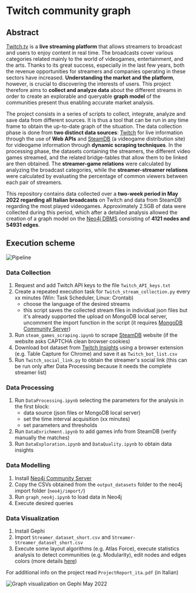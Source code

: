 # Twitch community graph

## Abstract

[Twitch.tv](https://www.twitch.tv/) is a **live streaming platform** that allows streamers to broadcast and users to enjoy content in real time. The broadcasts cover various categories related mainly to the world of videogames, entertainment, and the arts.
Thanks to its great success, especially in the last few years, both the revenue opportunities for streamers and companies operating in these sectors have increased.
**Understanding the market and the platform**, however, is crucial to discovering the interests of users.
This project therefore aims to **collect and analyze data** about the different streams in order to create an explorable and queryable **graph model** of the communities present thus enabling accurate market analysis.

The project consists in a series of scripts to collect, integrate, analyze and save data from different sources. It is thus a tool that can be run in any time frame to obtain the up-to-date graph of the situation.
The data collection phase is done from **two distinct data sources**: [Twitch](https://www.twitch.tv/) for live information through the use of **Web APIs** and [SteamDB](https://steamdb.info/graph/) (a videogame distribution site) for videogame information through **dynamic scraping techniques**. In the processing phase, the datasets containing the streamers, the different video games streamed, and the related bridge-tables that allow them to be linked are then obtained. The **streamer-game relations** were calculated by analyzing the broadcast categories, while the **streamer-streamer relations** were calculated by evaluating the percentage of common viewers between each pair of streamers.

This repository contains data collected over a **two-week period in May 2022 regarding all Italian broadcasts** on Twitch and data from SteamDB regarding the most played videogames. Approximately 2.5GB of data were collected during this period, which after a detailed analysis allowed the creation of a graph model on the [Neo4j DBMS](https://neo4j.com/) consisting of **4121 nodes and 54931 edges**.

## Execution scheme

![Pipeline](https://github.com/gianscuri/Twitch_Community_Graph/blob/main/DataVisualization/Images/pipeline.png)

### Data Collection

1. Request and add Twitch API keys to the file `Twitch_API_keys.txt`
2. Create a repeated execution task for `Twitch_stream_collection.py` every xx minutes (Win: Task Scheduler, Linux: Crontab)
    - choose the language of the desired streams
    - this script saves the collected stream files in individual json files but it's already supported the upload on MongoDB local server, uncomment the import function in the script (it requires [MongoDB Community Server](https://www.mongodb.com/try/download/community))
3. Run `steam_games_scraping.ipynb` to scrape [SteamDB](https://steamdb.info/graph/) website (if the website asks CAPTCHA clean browser cookies)
4. Download bot dataset from [Twitch Insights](https://twitchinsights.net/bots) using a browser extension (e.g. Table Capture for Chrome) and save it as `Twitch_bot_list.csv`
5. Run `Twitch_social_link.py` to obtain the streamer's social link (this can be run only after Data Processing because it needs the complete streamer list)

### Data Processing

1. Run `DataProcessing.ipynb` selecting the parameters for the analysis in the first block:
    - data source (json files or MongoDB local server)
    - set the time interval acquisition (xx minutes)
    - set parameters and thresholds
2. Run `DataEnrichment.ipynb` to add games info from SteamDB (verify manually the matches)
3. Run `DataExploration.ipynb` and `DataQuality.ipynb` to obtain data insights

### Data Modelling

1. Install [Neo4j Community Server](https://neo4j.com/download-center/#community)
2. Copy the CSVs obtained from the `output_datasets` folder to the neo4j import folder (`neo4j/import/`)
3. Run `graph_neo4j.ipynb` to load data in Neo4j
4. Execute desired queries

### Data Visualization

1. Install Gephi
2. Import `Streamer_dataset_short.csv` and `Streamer-Streamer_dataset_short.csv`
3. Execute some layout algorithms (e.g. Atlas Force), execute statistics analysis to detect communities (e.g. Modularity), edit nodes and edges colors (more details [here](https://github.com/KiranGershenfeld/VisualizingTwitchCommunities))


For additional info on the project read `ProjectReport_ita.pdf` (in Italian)

![Graph visualization on Gephi May 2022](https://github.com/gianscuri/Twitch_Community_Graph/blob/main/DataVisualization/Images/Gephi_graph_dark.png)
